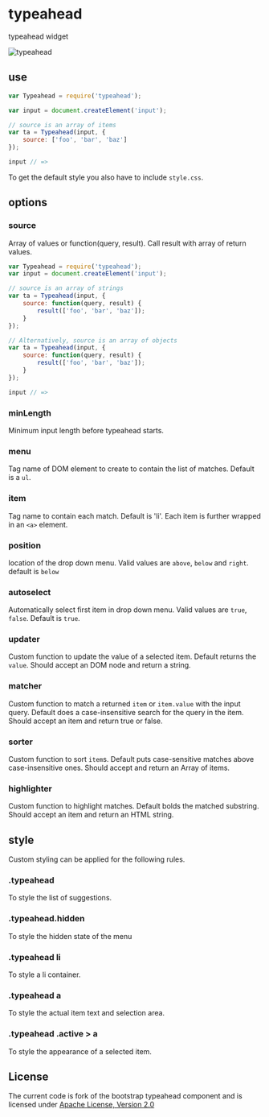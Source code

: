 # typeahead

typeahead widget

![typeahead](https://github.com/defunctzombie/typeahead/blob/gh-pages/img.png)

## use

```javascript
var Typeahead = require('typeahead');

var input = document.createElement('input');

// source is an array of items
var ta = Typeahead(input, {
    source: ['foo', 'bar', 'baz']
});

input // =>
```

To get the default style you also have to include `style.css`.

## options

### source

Array of values or function(query, result). Call result with array of return values.

```javascript
var Typeahead = require('typeahead');
var input = document.createElement('input');

// source is an array of strings
var ta = Typeahead(input, {
    source: function(query, result) {
        result(['foo', 'bar', 'baz']);
    }
});

// Alternatively, source is an array of objects 
var ta = Typeahead(input, {
    source: function(query, result) {
        result(['foo', 'bar', 'baz']);
    }
});

input // =>
```

### minLength
Minimum input length before typeahead starts.

### menu
Tag name of DOM element to create to contain the list of matches. Default is a `ul`.

### item
Tag name to contain each match. Default is 'li'. Each item is further wrapped in an `<a>` element.

### position
location of the drop down menu. Valid values are ```above```, ```below``` and ```right```. default is ```below```

### autoselect
Automatically select first item in drop down menu. Valid values are ```true```, ```false```. Default is ```true```.

### updater
Custom function to update the value of a selected item. Default returns the `value`. Should accept an DOM node and return a string.

### matcher
Custom function to match a returned `item` or `item.value` with the input query. Default does a case-insensitive search for the query in the item. Should accept an item and return true or false.

### sorter
Custom function to sort `item`s. Default puts case-sensitive matches above case-insensitive ones. Should accept and return an Array of items.

### highlighter
Custom function to highlight matches. Default bolds the matched substring. Should accept an item and return an HTML string.

## style

Custom styling can be applied for the following rules.

### .typeahead
To style the list of suggestions.

### .typeahead.hidden
To style the hidden state of the menu

### .typeahead li
To style a li container.

### .typeahead a
To style the actual item text and selection area.

### .typeahead .active > a
To style the appearance of a selected item.

## License

The current code is fork of the bootstrap typeahead component and is licensed under [Apache License, Version 2.0](http://www.apache.org/licenses/LICENSE-2.0)
